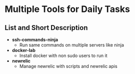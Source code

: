 # Multiple Tools for Daily Tasks

## List and Short Description

- **ssh-commands-ninja**
    * Run same commands on multiple servers like ninja
- **docker-lab**
    * Install docker with non sudo users to run it
- **newrelic**
    * Manage newrelic with scripts and newrelic apis